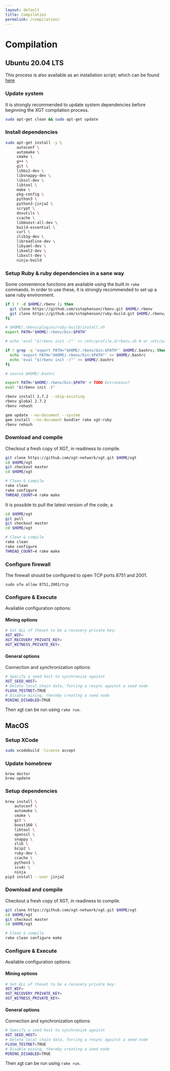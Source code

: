 ```yaml
---
layout: default
title: Compilation
permalink: /compilation/
---
```


# Compilation

## Ubuntu 20.04 LTS

This process is also available as an installation script; which can be found 
[here](https://gist.github.com/obskein/fbfd8d87660297e8be7edf01921ab7a8)

### Update system

It is strongly recommended to update system dependencies before beginning the 
XGT compilation process.

```sh
sudo apt-get clean && sudo apt-get update
```

### Install dependencies

```sh
sudo apt-get install -y \
     autoconf \
     automake \
     cmake \
     g++ \
     git \
     libbz2-dev \
     libsnappy-dev \
     libssl-dev \
     libtool \
     make \
     pkg-config \
     python3 \
     python3-jinja2 \
     scrypt \
     dnsutils \
     ccache \
     libboost-all-dev \
     build-essential \
     curl \
     zlib1g-dev \
     libreadline-dev \
     libyaml-dev \
     libxml2-dev \
     libxslt-dev \
     ninja-build
```

### Setup Ruby & ruby dependencies in a sane way

Some convenience functions are available using the built in `rake` commands.
In order to use these, it is strongly recommended to set up a sane ruby 
environment.

```sh
if [ ! -d $HOME/.rbenv ]; then
  git clone https://github.com/sstephenson/rbenv.git $HOME/.rbenv
  git clone https://github.com/sstephenson/ruby-build.git $HOME/.rbenv/plugins/ruby-build
fi

# $HOME/.rbenv/plugins/ruby-build/install.sh
export PATH="$HOME/.rbenv/bin:$PATH"

# echo 'eval "$(rbenv init -)"' >> /etc/profile.d/rbenv.sh # or /etc/profile

if ! grep -q 'export PATH="$HOME/.rbenv/bin:$PATH"' $HOME/.bashrc; then
  echo 'export PATH="$HOME/.rbenv/bin:$PATH"' >> $HOME/.bashrc
  echo 'eval "$(rbenv init -)"' >> $HOME/.bashrc
fi

# source $HOME/.bashrc

export PATH="$HOME/.rbenv/bin:$PATH" # TODO Extraneous?
eval "$(rbenv init -)"

rbenv install 2.7.2 --skip-existing
rbenv global 2.7.2
rbenv rehash

gem update --no-document --system
gem install --no-document bundler rake xgt-ruby
rbenv rehash
```

### Download and compile

Checkout a fresh copy of XGT, in readiness to compile.
```sh
git clone https://github.com/xgt-network/xgt.git $HOME/xgt
cd $HOME/xgt
git checkout master
cd $HOME/xgt

# Clean & compile
rake clean
rake configure
THREAD_COUNT=4 rake make
```

It is possible to pull the latest version of the code, a
```sh
cd $HOME/xgt
git pull
git checkout master
cd $HOME/xgt

# Clean & compile
rake clean
rake configure
THREAD_COUNT=4 rake make
```

### Configure firewall 

The firewall should be configured to open TCP ports 8751 and 2001.
```
sudo ufw allow 8751,2001/tcp
```

### Configure & Execute 
Available configuration options: 

#### Mining options
```sh
# Set ALL of theset to be a recovery private key:
XGT_WIF=
XGT_RECOVERY_PRIVATE_KEY=
XGT_WITNESS_PRIVATE_KEY=
```

#### General options
Connection and synchronization options:
```sh
# Specify a seed host to synchronize against
XGT_SEED_HOST=
# Delete local chain data, forcing a resync against a seed node
FLUSH_TESTNET=TRUE
# Disable mining, thereby creating a seed node
MINING_DISABLED=TRUE
```

Then xgt can be run using `rake run`.

## MacOS
### Setup XCode
```sh
sudo xcodebuild -license accept
```
### Update homebrew
```
brew doctor
brew update
```
### Setup dependencies
```sh
brew install \
    autoconf \
    automake \
    cmake \
    git \
    boost160 \
    libtool \
    openssl \
    snappy \
    zlib \
    bzip2 \
    ruby-dev \
    ccache \
    python3 \
    icu4c \
    ninja
pip3 install --user jinja2
```

### Download and compile

Checkout a fresh copy of XGT, in readiness to compile.
```sh
git clone https://github.com/xgt-network/xgt.git $HOME/xgt
cd $HOME/xgt
git checkout master
cd $HOME/xgt

# Clean & compile
rake clean configure make
```

### Configure & Execute 
Available configuration options: 

#### Mining options
```sh
# Set ALL of theset to be a recovery private key:
XGT_WIF=
XGT_RECOVERY_PRIVATE_KEY=
XGT_WITNESS_PRIVATE_KEY=
```

#### General options
Connection and synchronization options:
```sh
# Specify a seed host to synchronize against
XGT_SEED_HOST=
# Delete local chain data, forcing a resync against a seed node
FLUSH_TESTNET=TRUE
# Disable mining, thereby creating a seed node
MINING_DISABLED=TRUE
```

Then xgt can be run using `rake run`.
